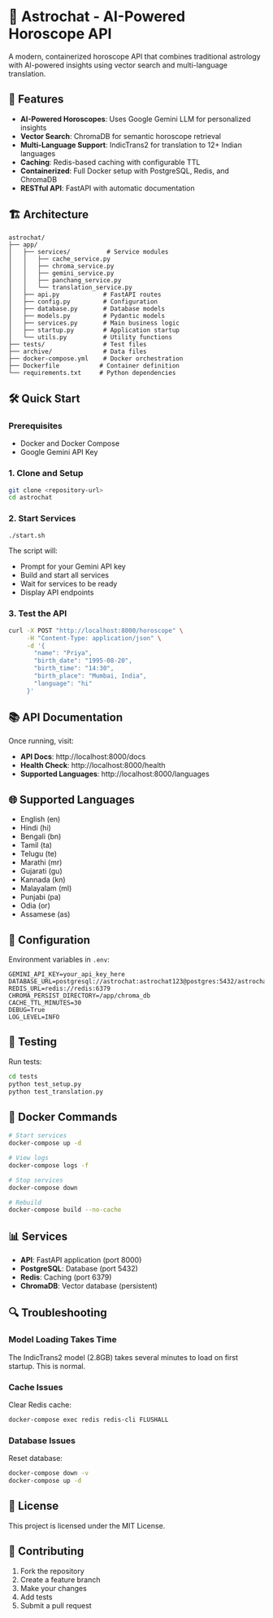 # 🌌 Astrochat - AI-Powered Horoscope API

A modern, containerized horoscope API that combines traditional astrology with AI-powered insights using vector search and multi-language translation.

## 🚀 Features

- **AI-Powered Horoscopes**: Uses Google Gemini LLM for personalized insights
- **Vector Search**: ChromaDB for semantic horoscope retrieval
- **Multi-Language Support**: IndicTrans2 for translation to 12+ Indian languages
- **Caching**: Redis-based caching with configurable TTL
- **Containerized**: Full Docker setup with PostgreSQL, Redis, and ChromaDB
- **RESTful API**: FastAPI with automatic documentation

## 🏗️ Architecture

```
astrochat/
├── app/
│   ├── services/          # Service modules
│   │   ├── cache_service.py
│   │   ├── chroma_service.py
│   │   ├── gemini_service.py
│   │   ├── panchang_service.py
│   │   └── translation_service.py
│   ├── api.py            # FastAPI routes
│   ├── config.py         # Configuration
│   ├── database.py       # Database models
│   ├── models.py         # Pydantic models
│   ├── services.py       # Main business logic
│   ├── startup.py        # Application startup
│   └── utils.py          # Utility functions
├── tests/                # Test files
├── archive/              # Data files
├── docker-compose.yml    # Docker orchestration
├── Dockerfile           # Container definition
└── requirements.txt     # Python dependencies
```

## 🛠️ Quick Start

### Prerequisites
- Docker and Docker Compose
- Google Gemini API Key

### 1. Clone and Setup
```bash
git clone <repository-url>
cd astrochat
```

### 2. Start Services
```bash
./start.sh
```

The script will:
- Prompt for your Gemini API key
- Build and start all services
- Wait for services to be ready
- Display API endpoints

### 3. Test the API
```bash
curl -X POST "http://localhost:8000/horoscope" \
     -H "Content-Type: application/json" \
     -d '{
       "name": "Priya",
       "birth_date": "1995-08-20",
       "birth_time": "14:30",
       "birth_place": "Mumbai, India",
       "language": "hi"
     }'
```

## 📚 API Documentation

Once running, visit:
- **API Docs**: http://localhost:8000/docs
- **Health Check**: http://localhost:8000/health
- **Supported Languages**: http://localhost:8000/languages

## 🌐 Supported Languages

- English (en)
- Hindi (hi)
- Bengali (bn)
- Tamil (ta)
- Telugu (te)
- Marathi (mr)
- Gujarati (gu)
- Kannada (kn)
- Malayalam (ml)
- Punjabi (pa)
- Odia (or)
- Assamese (as)

## 🔧 Configuration

Environment variables in `.env`:
```env
GEMINI_API_KEY=your_api_key_here
DATABASE_URL=postgresql://astrochat:astrochat123@postgres:5432/astrochat
REDIS_URL=redis://redis:6379
CHROMA_PERSIST_DIRECTORY=/app/chroma_db
CACHE_TTL_MINUTES=30
DEBUG=True
LOG_LEVEL=INFO
```

## 🧪 Testing

Run tests:
```bash
cd tests
python test_setup.py
python test_translation.py
```

## 🐳 Docker Commands

```bash
# Start services
docker-compose up -d

# View logs
docker-compose logs -f

# Stop services
docker-compose down

# Rebuild
docker-compose build --no-cache
```

## 📊 Services

- **API**: FastAPI application (port 8000)
- **PostgreSQL**: Database (port 5432)
- **Redis**: Caching (port 6379)
- **ChromaDB**: Vector database (persistent)

## 🔍 Troubleshooting

### Model Loading Takes Time
The IndicTrans2 model (2.8GB) takes several minutes to load on first startup. This is normal.

### Cache Issues
Clear Redis cache:
```bash
docker-compose exec redis redis-cli FLUSHALL
```

### Database Issues
Reset database:
```bash
docker-compose down -v
docker-compose up -d
```

## 📝 License

This project is licensed under the MIT License.

## 🤝 Contributing

1. Fork the repository
2. Create a feature branch
3. Make your changes
4. Add tests
5. Submit a pull request
